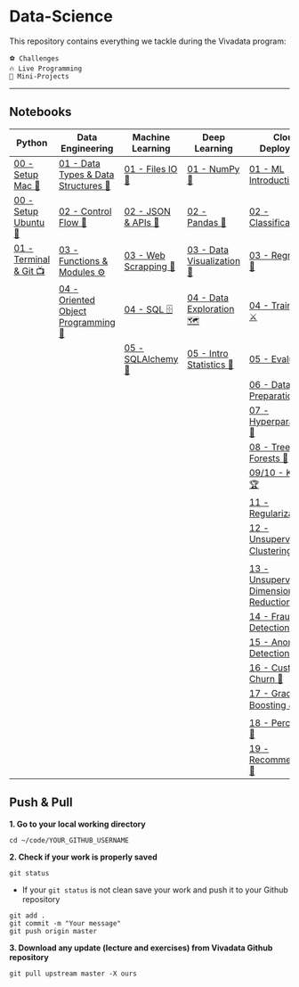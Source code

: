 # Data-Science

This repository contains everything we tackle during the Vivadata program:

    ⚽️ Challenges
    🔥 Live Programming
    🚀 Mini-Projects

---

## Notebooks

| Python| Data Engineering| Machine Learning| Deep Learning| Cloud Deployment|
| --- | --- | --- | --- | --- |
|[00 - Setup Mac 🍏](curriculum/00-Setup/01-Installation/01-Mac-OS/README.md)|[01 - Data Types & Data Structures 🧱](curriculum/01-Python-Programming/01-Data-Types-and-Data-Structures/00-Lectures/01-Data-Types-and-Data-Structures.ipynb)|[01 - Files IO 💾](curriculum/02-Data-Collection/01-Files-IO/00-Lectures/01-Files-IO.ipynb)|[01 - NumPy 🔢](curriculum/03-Data-Analysis/01-NumPy/00-Lectures/01-NumPy.ipynb)|[01 - ML Introduction 🤖](curriculum/04-Machine-Learning/01-Introduction-Machine-Learning/00-Lectures/01-Introduction-Machine-Learning.ipynb)|[01 - NLP-Introduction](curriculum/05-NLP/01-NLP-Introduction/00-Lectures/01-NLP-Introduction.ipynb)|[01 - Multi-Layer-Perceptron](curriculum/06-Deep-Learning/01-Multi-Layer-Perceptron/00-Lectures/01-Multi-Layer-Perceptron.ipynb)|[01 - AWS](curriculum/07-Cloud-Deployment/01-AWS/00-Lectures/01-AWS.ipynb)|
|[00 - Setup Ubuntu 🐧](curriculum/00-Setup/01-Installation/01-Mac-OS/README.md)|[02 - Control Flow 🔄](curriculum/01-Python-Programming/02-Control-Flow/00-Lectures/02-Control-Flow.ipynb)|[02 - JSON & APIs 🔌](curriculum/02-Data-Collection/02-JSON-and-API/00-Lectures/JSON-and-API.ipynb)|[02 - Pandas 🐼](curriculum/03-Data-Analysis/02-Pandas-Introduction/00-Lectures/02-Pandas.ipynb)|[02 - Classification 🌺](curriculum/04-Machine-Learning/02-Classification/00-Lectures/02-Classification.ipynb)|[02 - Text Similarity](curriculum/05-NLP/02-Text-Similarity/00-Lectures/02-Text-Similarity.ipynb)|[02 - Advanced MLP](curriculum/06-Deep-Learning/02-Advanced-MLP)|[02 - Docker](curriculum/07-Cloud-Deployment/02-Docker/00-Lectures/02-Docker.ipynb)|
|[01 - Terminal & Git 📺](curriculum/00-Setup/00-Lectures/00-Terminal-and-Git.ipynb)|[03 - Functions & Modules ⚙️](curriculum/01-Python-Programming/03-Functions-and-Modules/00-Lectures/03-functions.ipynb)|[03 - Web Scrapping 👻](curriculum/02-Data-Collection/03-Web-Scrapping/00-Lectures/Web-Scrapping.ipynb)|[03 - Data Visualization 🎨](curriculum/03-Data-Analysis/03-Data-Visualization/00-Lectures/03-Data-Visualization.ipynb)|[03 - Regression 🏡](curriculum/04-Machine-Learning/03-Regression/00-Lectures/03-Regression.ipynb)|[03 - Topic Modelling](curriculum/05-NLP/03-Topic-Modelling/00-Lectures/03-Topic-Modelling.ipynb)|[03 - CNN](curriculum/06-Deep-Learning/03-CNN/00-Lectures/03-CNN.ipynb)||
||[04 - Oriented Object Programming 🐔](curriculum/01-Python-Programming/04-Oriented-Object-Programming/00-Lectures/04-OOP.ipynb)|[04 - SQL 🗄 ](curriculum/02-Data-Collection/04-SQL/00-Lectures/04-SQL.ipynb)|[04 - Data Exploration 🗺](curriculum/03-Data-Analysis/04-Data-Exploration/00-Lectures/04-Data-Exploration.ipynb)|[04 - Train-Test ⚔️](curriculum/04-Machine-Learning/04-Train-Test/00-Lectures/04-Train-Test.ipynb)|[04 - Sentiment Analysis](curriculum/05-NLP/04-Sentiment-Analysis/00-Lectures/04-Sentiment-Analysis.ipynb)|[04 - RNN](curriculum/06-Deep-Learning/04-RNN/00-Lectures/04-RNN.ipynb)||
|||[05 - SQLAlchemy 🧪 ](curriculum/02-Data-Collection/05-SQLAlchemy/00-Lectures/SQLAlchemy.ipynb)|[05 - Intro Statistics 🎲](curriculum/03-Data-Analysis/05-Introduction-to-Statistics/00-Lectures/05-Introduction-to-Statistics.ipynb)|[05 - Evaluation 🏅](curriculum/04-Machine-Learning/05-Evaluation/00-Lectures/05-Evaluation.ipynb)|[05 - Word Embedding](curriculum/05-NLP/05-Word-Embedding/00-Lectures/05-Word-Embedding.ipynb)|||
|||||[06 - Data Preparation 🧹](curriculum/04-Machine-Learning/06-Data-Preparation/00-Lectures/06-Data-Preparation.ipynb)||||
|||||[07 - Hyperparameters 💪](curriculum/04-Machine-Learning/07-Hyperparameters/00-Lectures/07-Hyperparameters.ipynb)||||
|||||[08 - Trees & Forests 🌳](curriculum/04-Machine-Learning/08-Trees-And-Forests/00-Lectures/04-Decision-Trees.ipynb)||||
|||||[09/10 - Kaggle 🏆](curriculum/04-Machine-Learning/09-Kaggle/00-Lectures/09-Kaggle.ipynb)||||
|||||[11 - Regularization 🧲](curriculum/04-Machine-Learning/11-Regularization/00-Lectures/11-Regularization.ipynb)||||
|||||[12 - Unsupervised - Clustering 👪](curriculum/04-Machine-Learning/12-Unsupervised-Clustering/00-Lectures/12-Unsupervised.ipynb)||||
|||||[13 - Unsupervised - Dimensionality Reduction 🐜](curriculum/04-Machine-Learning/13-Unsupervised-Dimensionality-Reduction/00-Lectures/13-Dimensionality-Reduction.ipynb)||||
|||||[14 - Fraud Detection 👮‍](curriculum/04-Machine-Learning/14-Fraud-Detection/00-Lectures/14-Fraud-Detection.ipynb)||||
|||||[15 - Anomaly Detection 💥](curriculum/04-Machine-Learning/15-Anomaly-Detection/00-Lectures/15-Anomaly-Detection.ipynb)||||
|||||[16 - Customer Churn 🚪](curriculum/04-Machine-Learning/16-Customer-Churn/00-Lectures/16-Customer-Churn.ipynb)||||
|||||[17 - Gradient Boosting ☄️](curriculum/04-Machine-Learning/17-Gradient-Boosting/00-Lectures/17-Gradient-Boosting.ipynb)||||
|||||[18 -  Perceptron 🧠](curriculum/04-Machine-Learning/18-Perceptron/00-Lectures/18-Perceptron.ipynb)||||
|||||[19 -  Recommendation 🍿](curriculum/04-Machine-Learning/19-Recommendation/00-Lectures/19-Recommendation.ipynb)||||


## Push & Pull

**1. Go to your local working directory**
```
cd ~/code/YOUR_GITHUB_USERNAME
```
**2. Check if your work is properly saved**
```
git status
```
- If your `git status` is not clean save your work and push it to your Github repository
```
git add .
git commit -m "Your message"
git push origin master
```
**3. Download any update (lecture and exercises) from Vivadata Github repository**
```
git pull upstream master -X ours
```
